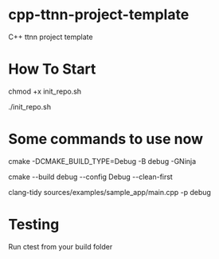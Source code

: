 # cpp-ttnn-project-template
C++ ttnn project template

# How To Start
chmod +x init_repo.sh

./init_repo.sh

# Some commands to use now

cmake  -DCMAKE_BUILD_TYPE=Debug -B debug -GNinja

cmake --build debug --config Debug --clean-first

clang-tidy sources/examples/sample_app/main.cpp -p debug

# Testing

Run ctest from your build folder
